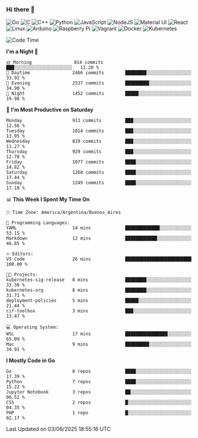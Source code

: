 ### Hi there 👋

![Go](https://img.shields.io/badge/go-%2300ADD8.svg?style=for-the-badge&logo=go&logoColor=white)
![C](https://img.shields.io/badge/c-%2300599C.svg?style=for-the-badge&logo=c&logoColor=white)
![C++](https://img.shields.io/badge/c++-%2300599C.svg?style=for-the-badge&logo=c%2B%2B&logoColor=white)
![Python](https://img.shields.io/badge/python-3670A0?style=for-the-badge&logo=python&logoColor=ffdd54)
![JavaScript](https://img.shields.io/badge/javascript-%23323330.svg?style=for-the-badge&logo=javascript&logoColor=%23F7DF1E)
![NodeJS](https://img.shields.io/badge/node.js-6DA55F?style=for-the-badge&logo=node.js&logoColor=white)
![Material UI](https://img.shields.io/badge/materialui-%230081CB.svg?style=for-the-badge&logo=material-ui&logoColor=white)
![React](https://img.shields.io/badge/react-%2320232a.svg?style=for-the-badge&logo=react&logoColor=%2361DAFB)
![Linux](https://img.shields.io/badge/Linux-FCC624?style=for-the-badge&logo=linux&logoColor=black)
![Arduino](https://img.shields.io/badge/-Arduino-00979D?style=for-the-badge&logo=Arduino&logoColor=white)
![Raspberry Pi](https://img.shields.io/badge/-RaspberryPi-C51A4A?style=for-the-badge&logo=Raspberry-Pi)
![Vagrant](https://img.shields.io/badge/vagrant-%231563FF.svg?style=for-the-badge&logo=vagrant&logoColor=white)
![Docker](https://img.shields.io/badge/docker-%230db7ed.svg?style=for-the-badge&logo=docker&logoColor=white)
![Kubernetes](https://img.shields.io/badge/kubernetes-%23326ce5.svg?style=for-the-badge&logo=kubernetes&logoColor=white)

<!-- ![Jupyter Notebook](https://img.shields.io/badge/jupyter-%23FA0F00.svg?style=for-the-badge&logo=jupyter&logoColor=white) -->
<!-- ![Java](https://img.shields.io/badge/java-%23ED8B00.svg?style=for-the-badge&logo=java&logoColor=white) -->
<!-- ![Git](https://img.shields.io/badge/git-%23F05033.svg?style=for-the-badge&logo=git&logoColor=white) -->

<!--START_SECTION:waka-->
![Code Time](http://img.shields.io/badge/Code%20Time-708%20hrs%2016%20mins-blue)

**I'm a Night 🦉** 

```text
🌞 Morning                814 commits         ███░░░░░░░░░░░░░░░░░░░░░░   11.20 % 
🌆 Daytime                2466 commits        ████████░░░░░░░░░░░░░░░░░   33.92 % 
🌃 Evening                2537 commits        █████████░░░░░░░░░░░░░░░░   34.90 % 
🌙 Night                  1452 commits        █████░░░░░░░░░░░░░░░░░░░░   19.98 % 
```
📅 **I'm Most Productive on Saturday** 

```text
Monday                   913 commits         ███░░░░░░░░░░░░░░░░░░░░░░   12.56 % 
Tuesday                  1014 commits        ███░░░░░░░░░░░░░░░░░░░░░░   13.95 % 
Wednesday                819 commits         ███░░░░░░░░░░░░░░░░░░░░░░   11.27 % 
Thursday                 929 commits         ███░░░░░░░░░░░░░░░░░░░░░░   12.78 % 
Friday                   1077 commits        ████░░░░░░░░░░░░░░░░░░░░░   14.82 % 
Saturday                 1268 commits        ████░░░░░░░░░░░░░░░░░░░░░   17.44 % 
Sunday                   1249 commits        ████░░░░░░░░░░░░░░░░░░░░░   17.18 % 
```


📊 **This Week I Spent My Time On** 

```text
🕑︎ Time Zone: America/Argentina/Buenos_Aires

💬 Programming Languages: 
YAML                     14 mins             █████████████░░░░░░░░░░░░   53.15 % 
Markdown                 12 mins             ████████████░░░░░░░░░░░░░   46.85 % 

🔥 Editors: 
VS Code                  26 mins             █████████████████████████   100.00 % 

🐱‍💻 Projects: 
kubernetes-sig-release   8 mins              ████████░░░░░░░░░░░░░░░░░   33.38 % 
kubernetes-org           8 mins              ████████░░░░░░░░░░░░░░░░░   31.71 % 
deployment-policies      5 mins              █████░░░░░░░░░░░░░░░░░░░░   21.44 % 
cif-toolbox              3 mins              ███░░░░░░░░░░░░░░░░░░░░░░   13.47 % 

💻 Operating System: 
WSL                      17 mins             ████████████████░░░░░░░░░   65.09 % 
Mac                      9 mins              █████████░░░░░░░░░░░░░░░░   34.91 % 
```

**I Mostly Code in Go** 

```text
Go                       8 repos             ████░░░░░░░░░░░░░░░░░░░░░   17.39 % 
Python                   7 repos             ████░░░░░░░░░░░░░░░░░░░░░   15.22 % 
Jupyter Notebook         3 repos             ██░░░░░░░░░░░░░░░░░░░░░░░   06.52 % 
CSS                      2 repos             █░░░░░░░░░░░░░░░░░░░░░░░░   04.35 % 
PHP                      1 repo              █░░░░░░░░░░░░░░░░░░░░░░░░   02.17 % 
```




 Last Updated on 03/06/2025 18:55:16 UTC
<!--END_SECTION:waka-->

<!--
**aibarbetta/aibarbetta** is a ✨ _special_ ✨ repository because its `README.md` (this file) appears on your GitHub profile.

Here are some ideas to get you started:

- 🔭 I’m currently working on ...
- 🌱 I’m currently learning ...
- 👯 I’m looking to collaborate on ...
- 🤔 I’m looking for help with ...
- 💬 Ask me about ...
- 📫 How to reach me: ...
- 😄 Pronouns: ...
- ⚡ Fun fact: ...
-->
